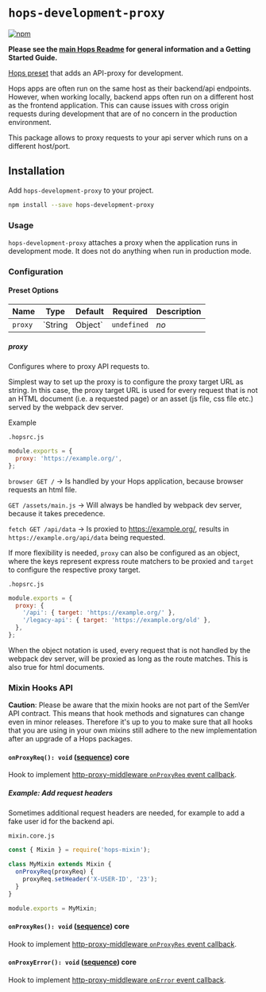 # `hops-development-proxy`

[![npm](https://img.shields.io/npm/v/hops-development-proxy.svg)](https://www.npmjs.com/package/hops-development-proxy)

**Please see the [main Hops Readme](../../DOCUMENTATION.md) for general information and a Getting Started Guide.**

[Hops preset](../../DOCUMENTATION.md#presets) that adds an API-proxy for development.

Hops apps are often run on the same host as their backend/api endpoints. However, when working locally, backend apps often run on a different host as the frontend application. This can cause issues with cross origin requests during development that are of no concern in the production environment.

This package allows to proxy requests to your api server which runs on a different host/port.

## Installation

Add `hops-development-proxy` to your project.

```bash
npm install --save hops-development-proxy
```

### Usage

`hops-development-proxy` attaches a proxy when the application runs in development mode. It does not do anything when run in production mode.

### Configuration

#### Preset Options

| Name    | Type    | Default | Required    | Description |
| ------- | ------- | ------- | ----------- | ----------- |
| `proxy` | `String | Object` | `undefined` | _no_        | Proxy target configuration |

##### proxy

Configures where to proxy API requests to.

Simplest way to set up the proxy is to configure the proxy target URL as string. In this case, the proxy target URL is used for every request that is not an HTML document (i.e. a requested page) or an asset (js file, css file etc.) served by the webpack dev server.

Example

`.hopsrc.js`

```javascript
module.exports = {
  proxy: 'https://example.org/',
};
```

`browser GET /` -> Is handled by your Hops application, because browser requests an html file.

`GET /assets/main.js` -> Will always be handled by webpack dev server, because it takes precedence.

`fetch GET /api/data` -> Is proxied to https://example.org/, results in `https://example.org/api/data` being requested.

If more flexibility is needed, `proxy` can also be configured as an object, where the keys represent express route matchers to be proxied and `target` to configure the respective proxy target.

`.hopsrc.js`

```javascript
module.exports = {
  proxy: {
    '/api': { target: 'https://example.org/' },
    '/legacy-api': { target: 'https://example.org/old' },
  },
};
```

When the object notation is used, every request that is not handled by the webpack dev server, will be proxied as long as the route matches. This is also true for html documents.

### Mixin Hooks API

**Caution**: Please be aware that the mixin hooks are not part of the SemVer API contract. This means that hook methods and signatures can change even in minor releases. Therefore it's up to you to make sure that all hooks that you are using in your own mixins still adhere to the new implementation after an upgrade of a Hops packages.

#### `onProxyReq(): void` ([sequence](https://github.com/untool/mixinable/blob/master/README.md#defineparallel)) **core**

Hook to implement [http-proxy-middleware `onProxyReq` event callback](https://github.com/chimurai/http-proxy-middleware#http-proxy-events).

##### Example: Add request headers

Sometimes additional request headers are needed, for example to add a fake user id for the backend api.

`mixin.core.js`

```javascript
const { Mixin } = require('hops-mixin');

class MyMixin extends Mixin {
  onProxyReq(proxyReq) {
    proxyReq.setHeader('X-USER-ID', '23');
  }
}

module.exports = MyMixin;
```

#### `onProxyRes(): void` ([sequence](https://github.com/untool/mixinable/blob/master/README.md#defineparallel)) **core**

Hook to implement [http-proxy-middleware `onProxyRes` event callback](https://github.com/chimurai/http-proxy-middleware#http-proxy-events).

#### `onProxyError(): void` ([sequence](https://github.com/untool/mixinable/blob/master/README.md#defineparallel)) **core**

Hook to implement [http-proxy-middleware `onError` event callback](https://github.com/chimurai/http-proxy-middleware#http-proxy-events).
